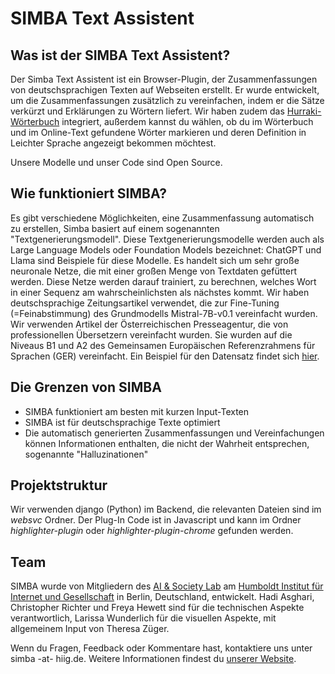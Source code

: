 # SIMBA Text Assistent

## Was ist der SIMBA Text Assistent?

Der Simba Text Assistent ist ein Browser-Plugin, der Zusammenfassungen von deutschsprachigen Texten auf Webseiten erstellt. Er wurde entwickelt, um die Zusammenfassungen zusätzlich zu vereinfachen, indem er die Sätze verkürzt und Erklärungen zu Wörtern liefert. Wir haben zudem das [Hurraki-Wörterbuch](https://hurraki.de/wiki/Hauptseite) integriert, außerdem kannst du wählen, ob du im Wörterbuch und im Online-Text gefundene Wörter markieren und deren Definition in Leichter Sprache angezeigt bekommen möchtest.

Unsere Modelle und unser Code sind Open Source.

## Wie funktioniert SIMBA?

Es gibt verschiedene Möglichkeiten, eine Zusammenfassung automatisch zu erstellen, Simba basiert auf einem sogenannten "Textgenerierungsmodell". Diese Textgenerierungsmodelle werden auch als Large Language Models oder Foundation Models bezeichnet: ChatGPT und Llama sind Beispiele für diese Modelle. Es handelt sich um sehr große neuronale Netze, die mit einer großen Menge von Textdaten gefüttert werden. Diese Netze werden darauf trainiert, zu berechnen, welches Wort in einer Sequenz am wahrscheinlichsten als nächstes kommt.
Wir haben deutschsprachige Zeitungsartikel verwendet, die zur Fine-Tuning (=Feinabstimmung) des Grundmodells Mistral-7B-v0.1 vereinfacht wurden. Wir verwenden Artikel der Österreichischen Presseagentur, die von professionellen Übersetzern vereinfacht wurden. Sie wurden auf die Niveaus B1 und A2 des Gemeinsamen Europäischen Referenzrahmens für Sprachen (GER) vereinfacht. Ein Beispiel für den Datensatz findet sich [hier](https://github.com/fhewett/apa-rst/tree/main/original_texts). 

## Die Grenzen von SIMBA

- SIMBA funktioniert am besten mit kurzen Input-Texten
- SIMBA ist für deutschsprachige Texte optimiert
- Die automatisch generierten Zusammenfassungen und Vereinfachungen können Informationen enthalten, die nicht der Wahrheit entsprechen, sogenannte "Halluzinationen"

## Projektstruktur

Wir verwenden django (Python) im Backend, die relevanten Dateien sind im *websvc* Ordner. Der Plug-In Code ist in Javascript und kann im Ordner *highlighter-plugin* oder *highlighter-plugin-chrome* gefunden werden.

## Team

SIMBA wurde von Mitgliedern des [AI & Society Lab](https://www.hiig.de/research/ai-and-society-lab/) am [Humboldt Institut für Internet und Gesellschaft](https://www.hiig.de/) in Berlin, Deutschland, entwickelt. Hadi Asghari, Christopher Richter und Freya Hewett sind für die technischen Aspekte verantwortlich, Larissa Wunderlich für die visuellen Aspekte, mit allgemeinem Input von Theresa Züger.

Wenn du Fragen, Feedback oder Kommentare hast, kontaktiere uns unter simba -at- hiig.de. Weitere Informationen findest du [unserer Website](https://publicinterest.ai/tool/simba). 
